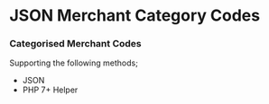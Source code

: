 # JSON Merchant Category Codes

### Categorised Merchant Codes

Supporting the following methods;
- JSON
- PHP 7+ Helper
